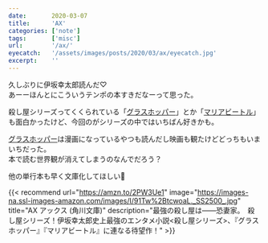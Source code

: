 ```yaml
---
date:       2020-03-07
title:      'AX'
categories: ['note']
tags:       ['misc']
url:        '/ax/'
eyecatch:   '/assets/images/posts/2020/03/ax/eyecatch.jpg'
excerpt:    ''
---
```


久しぶりに伊坂幸太郎読んだ♡  
あーーほんとにこういうテンポの本すきだなーって思った。

殺し屋シリーズってくくられている「[グラスホッパー](https://amzn.to/2VZxrXY)」とか「[マリアビートル](https://amzn.to/3cDkAkn)」も面白かったけど、今回のがシリーズの中ではいちばん好きかも。

[グラスホッパー](https://amzn.to/2VZxrXY)は漫画になっているやつも読んだし映画も観たけどどっちもいまいちだった。  
本で読む世界観が消えてしまうのなんでだろう？

他の単行本も早く文庫化してほしい🙏

{{< recommend url="https://amzn.to/2PW3Ue1" image="https://images-na.ssl-images-amazon.com/images/I/91Tw%2BtcwoaL._SS2500_.jpg" title="AX アックス (角川文庫)" description="最強の殺し屋は――恐妻家。　殺し屋シリーズ！伊坂幸太郎史上最強のエンタメ小説<殺し屋シリーズ>、『グラスホッパー』『マリアビートル』に連なる待望作！" >}}
